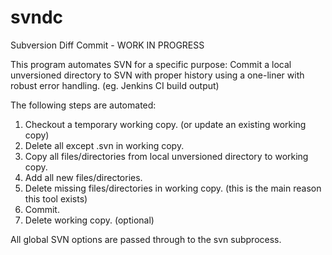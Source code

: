 # svndc
Subversion Diff Commit - WORK IN PROGRESS

This program automates SVN for a specific purpose: 
Commit a local unversioned directory to SVN with proper history using a one-liner with robust error handling. (eg. Jenkins CI build output)

The following steps are automated:
  1. Checkout a temporary working copy. (or update an existing working copy)
  2. Delete all except .svn in working copy.
  3. Copy all files/directories from local unversioned directory to working copy.
  4. Add all new files/directories.
  5. Delete missing files/directories in working copy. (this is the main reason this tool exists)
  6. Commit.
  7. Delete working copy. (optional)

All global SVN options are passed through to the svn subprocess.


